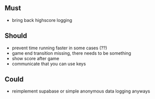 ## Must

- bring back highscore logging

## Should 

- prevent time running faster in some cases (??)
- game end transition missing, there needs to be something
- show score after game
- communicate that you can use keys

## Could 

- reimplement supabase or simple anonymous data logging anyways

